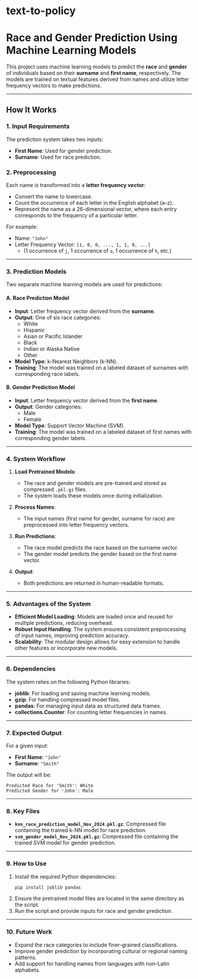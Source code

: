 # text-to-policy

# Race and Gender Prediction Using Machine Learning Models

This project uses machine learning models to predict the **race** and **gender** of individuals based on their **surname** and **first name**, respectively. The models are trained on textual features derived from names and utilize letter frequency vectors to make predictions.

---

## How It Works

### 1. **Input Requirements**
The prediction system takes two inputs:
- **First Name**: Used for gender prediction.
- **Surname**: Used for race prediction.

### 2. **Preprocessing**
Each name is transformed into a **letter frequency vector**:
- Convert the name to lowercase.
- Count the occurrence of each letter in the English alphabet (a–z).
- Represent the name as a 26-dimensional vector, where each entry corresponds to the frequency of a particular letter.

For example:
- Name: `"John"`
- Letter Frequency Vector: `[1, 0, 0, ..., 1, 1, 0, ...]`  
  - (1 occurrence of `j`, 1 occurrence of `o`, 1 occurrence of `h`, etc.)

---

### 3. **Prediction Models**
Two separate machine learning models are used for predictions:

#### A. **Race Prediction Model**
- **Input**: Letter frequency vector derived from the **surname**.
- **Output**: One of six race categories:
  - White
  - Hispanic
  - Asian or Pacific Islander
  - Black
  - Indian or Alaska Native
  - Other
- **Model Type**: k-Nearest Neighbors (k-NN).
- **Training**: The model was trained on a labeled dataset of surnames with corresponding race labels.

#### B. **Gender Prediction Model**
- **Input**: Letter frequency vector derived from the **first name**.
- **Output**: Gender categories:
  - Male
  - Female
- **Model Type**: Support Vector Machine (SVM).
- **Training**: The model was trained on a labeled dataset of first names with corresponding gender labels.

---

### 4. **System Workflow**
1. **Load Pretrained Models**:
   - The race and gender models are pre-trained and stored as compressed `.pkl.gz` files.
   - The system loads these models once during initialization.

2. **Process Names**:
   - The input names (first name for gender, surname for race) are preprocessed into letter frequency vectors.

3. **Run Predictions**:
   - The race model predicts the race based on the surname vector.
   - The gender model predicts the gender based on the first name vector.

4. **Output**:
   - Both predictions are returned in human-readable formats.

---

### 5. **Advantages of the System**
- **Efficient Model Loading**: Models are loaded once and reused for multiple predictions, reducing overhead.
- **Robust Input Handling**: The system ensures consistent preprocessing of input names, improving prediction accuracy.
- **Scalability**: The modular design allows for easy extension to handle other features or incorporate new models.

---

### 6. **Dependencies**
The system relies on the following Python libraries:
- **joblib**: For loading and saving machine learning models.
- **gzip**: For handling compressed model files.
- **pandas**: For managing input data as structured data frames.
- **collections.Counter**: For counting letter frequencies in names.

---

### 7. **Expected Output**
For a given input:
- **First Name**: `"John"`
- **Surname**: `"Smith"`

The output will be:
```plaintext
Predicted Race for 'Smith': White
Predicted Gender for 'John': Male
```

---

### 8. **Key Files**
- **`knn_race_prediction_model_Nov_2024.pkl.gz`**: Compressed file containing the trained k-NN model for race prediction.
- **`svm_gender_model_Nov_2024.pkl.gz`**: Compressed file containing the trained SVM model for gender prediction.

---

### 9. **How to Use**
1. Install the required Python dependencies:
   ```bash
   pip install joblib pandas
   ```
2. Ensure the pretrained model files are located in the same directory as the script.
3. Run the script and provide inputs for race and gender prediction.

---

### 10. **Future Work**
- Expand the race categories to include finer-grained classifications.
- Improve gender prediction by incorporating cultural or regional naming patterns.
- Add support for handling names from languages with non-Latin alphabets.

